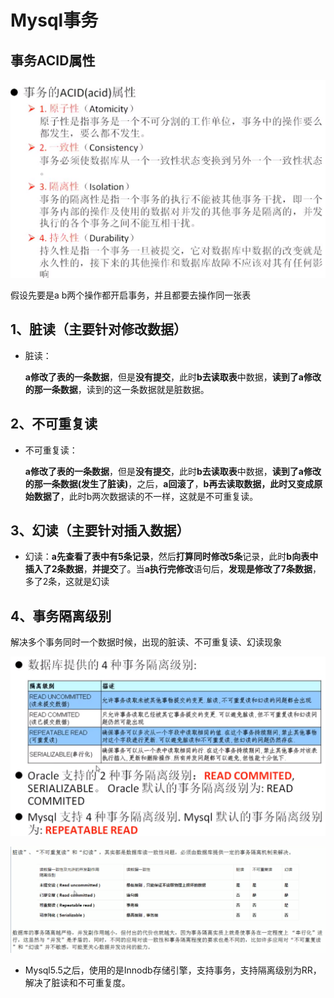 # Mysql事务

## 事务ACID属性

![1584678016313](SpringCloud.assets\1584678016313.png)

假设先要是a b两个操作都开启事务，并且都要去操作同一张表

## 1、脏读（主要针对修改数据）

- 脏读：

  **a修改了表的一条数据**，但是**没有提交**，此时**b去读取表**中数据，**读到了a修改的那一条数据**，读到的这一条数据就是脏数据。

## 2、不可重复读

- 不可重复读：

  **a修改了表的一条数据**，但是**没有提交**，此时**b去读取表**中数据，**读到了a修改的那一条数据(发生了脏读)**，之后，**a回滚了**，**b再去读取数据，此时又变成原始数据了**，此时b两次数据读的不一样，这就是不可重复读。

## 3、幻读（主要针对插入数据）

- 幻读：**a先查看了表中有5条记录**，然后**打算同时修改5条**记录，此时**b向表中插入了2条数据**，**并提交**了。当**a执行完修改**语句后，**发现是修改了7条数据**，多了2条，这就是幻读

## 4、事务隔离级别

解决多个事务同时一个数据时候，出现的脏读、不可重复读、幻读现象

![1584677884767](SpringCloud.assets\1584677884767.png)

![1584760515544](SpringCloud.assets\1584760515544.png)

- Mysql5.5之后，使用的是Innodb存储引擎，支持事务，支持隔离级别为RR，解决了脏读和不可重复度。